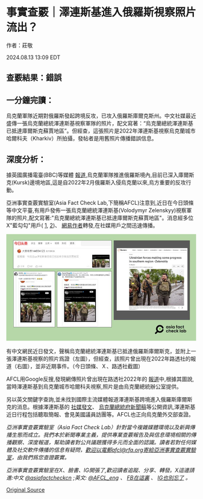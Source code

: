 # 事實查覈｜澤連斯基進入俄羅斯視察照片流出？

作者：莊敬

2024.08.13 13:09 EDT

## 查覈結果：錯誤

## 一分鐘完讀：

烏克蘭軍隊近期對俄羅斯發起跨境反攻，已攻入俄羅斯庫爾克斯州。中文社媒最近盛傳一張烏克蘭總統澤連斯基視察軍隊的照片，配文寫著：“烏克蘭總統澤連斯基已抵達庫爾斯克蘇賈地區”。但經查，這張照片是2022年澤連斯基視察烏克蘭城市哈爾科夫（Kharkiv）所拍攝，發帖者是用舊照片傳播錯誤信息。

## 深度分析：

據英國廣播電臺(BBC)等媒體 [報道](https://www.bbc.com/zhongwen/trad/world-69263550),烏克蘭軍隊推進俄羅斯境內,目前已深入庫爾斯克(Kursk)邊境地區,這是自2022年2月俄羅斯入侵烏克蘭以來,烏方重要的反攻行動。

亞洲事實查覈實驗室(Asia Fact Check Lab,下簡稱AFCL)注意到,近日在今日頭條等中文平臺,有用戶發佈一張烏克蘭總統澤連斯基(Volodymyr Zelenskyy)視察軍隊的照片,配文寫著:"烏克蘭總統澤連斯基已抵達庫爾斯克蘇賈地區"。消息經多位X"藍勾勾"用戶( [1](https://x.com/Jerry00107966/status/1822818950088183952), [2](https://twitter.com/fang_danie121/status/1822758928025055330))、 [網易作者](https://www.163.com/dy/article/J9DBTTEO0528N3L3.html)轉發,在社媒用戶之間迅速傳播。

![有中文網民近日發文，聲稱烏克蘭總統澤連斯基已抵達俄羅斯庫爾斯克，並附上一張澤連斯基視察的照片爲證（左圖），但經查，該照片曾出現在2022年路透社的報道（右圖），並非近期事件。（今日頭條、Ｘ、路透社截圖）](images/6BAYWGHIZX2BQ3QZDHFX7GQUTY.png)

有中文網民近日發文，聲稱烏克蘭總統澤連斯基已抵達俄羅斯庫爾斯克，並附上一張澤連斯基視察的照片爲證（左圖），但經查，該照片曾出現在2022年路透社的報道（右圖），並非近期事件。（今日頭條、Ｘ、路透社截圖）

AFCL用Google反搜,發現網傳照片曾出現在路透社2022年的 [報道](https://www.reuters.com/world/europe/ukrainian-forces-making-some-progress-southern-region-zelenskiy-2022-05-31/)中,根據其圖說,當時澤連斯基到烏克蘭城市哈爾科夫視察,照片是由烏克蘭總統辦公室提供。

另以英文關鍵字查詢,並未找到國際主流媒體報道澤連斯基跨境進入俄羅斯庫爾斯克的消息。根據澤連斯基的 [社媒發文](https://x.com/ZelenskyyUa)、 [烏克蘭總統府新聞稿](https://www.president.gov.ua/en)等公開資訊,澤連斯基近日行程包括聽取簡報、會見美國議員訪團等。AFCL也正向烏克蘭外交部查證。

*亞洲事實查覈實驗室（Asia Fact Check Lab）針對當今複雜媒體環境以及新興傳播生態而成立。我們本於新聞專業主義，提供專業查覈報告及與信息環境相關的傳播觀察、深度報道，幫助讀者對公共議題獲得多元而全面的認識。讀者若對任何媒體及社交軟件傳播的信息有疑問，歡迎以電郵afcl@rfa.org寄給亞洲事實查覈實驗室，由我們爲您查證覈實。*

*亞洲事實查覈實驗室在X、臉書、IG開張了,歡迎讀者追蹤、分享、轉發。X這邊請進:中文*  [*@asiafactcheckcn*](https://twitter.com/asiafactcheckcn)  *;英文:*  [*@AFCL\_eng*](https://twitter.com/AFCL_eng)  *、*  [*FB在這裏*](https://www.facebook.com/asiafactchecklabcn)  *、*  [*IG也別忘了*](https://www.instagram.com/asiafactchecklab/)  *。*



[Original Source](https://www.rfa.org/mandarin/shishi-hecha/hc-zelensky-enters-russia-fact-check-08132024130636.html)